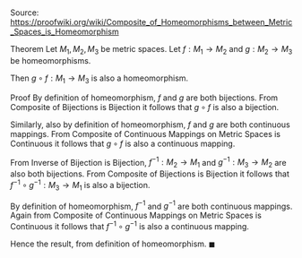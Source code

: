 # 

Source: https://proofwiki.org/wiki/Composite_of_Homeomorphisms_between_Metric_Spaces_is_Homeomorphism

Theorem
Let $M_1, M_2, M_3$ be metric spaces. 
Let $f: M_1 \to M_2$ and $g: M_2 \to M_3$ be homeomorphisms.

Then $g \circ f: M_1 \to M_3$ is also a homeomorphism.


Proof
By definition of homeomorphism, $f$ and $g$ are both bijections.
From Composite of Bijections is Bijection it follows that $g \circ f$ is also a bijection.

Similarly, also by definition of homeomorphism, $f$ and $g$ are both continuous mappings.
From Composite of Continuous Mappings on Metric Spaces is Continuous it follows that $g \circ f$ is also a continuous mapping.

From Inverse of Bijection is Bijection, $f^{-1}: M_2 \to M_1$ and $g^{-1}: M_3 \to M_2$ are also both bijections.
From Composite of Bijections is Bijection it follows that $f^{-1} \circ g^{-1} : M_3 \to M_1$ is also a bijection.

By definition of homeomorphism, $f^{-1}$ and $g^{-1}$ are both continuous mappings.
Again from Composite of Continuous Mappings on Metric Spaces is Continuous it follows that $f^{-1} \circ g^{-1}$ is also a continuous mapping.

Hence the result, from definition of homeomorphism.
$\blacksquare$





